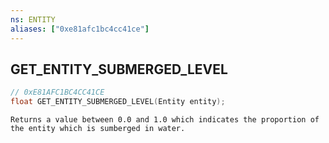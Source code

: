 ```yaml
---
ns: ENTITY
aliases: ["0xe81afc1bc4cc41ce"]
---
```

## GET_ENTITY_SUBMERGED_LEVEL

```c
// 0xE81AFC1BC4CC41CE
float GET_ENTITY_SUBMERGED_LEVEL(Entity entity);
```

```
Returns a value between 0.0 and 1.0 which indicates the proportion of the entity which is sumberged in water.
```
